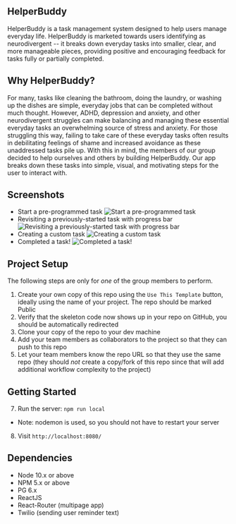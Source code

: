 ## HelperBuddy

HelperBuddy is a task management system designed to help users manage everyday life.
HelperBuddy is marketed towards users identifying as neurodivergent -- it breaks down everyday tasks into smaller, clear, and more manageable pieces, providing positive and encouraging feedback for tasks fully or partially completed.

## Why HelperBuddy?

For many, tasks like cleaning the bathroom, doing the laundry, or washing up the dishes are simple, everyday jobs that can be completed without much thought. However, ADHD, depression and anxiety, and other neurodivergent struggles can make balancing and managing these essential everyday tasks an overwhelming source of stress and anxiety. For those struggling this way, failing to take care of these everyday tasks often results in debilitating feelings of shame and increased avoidance as these unaddressed tasks pile up. 
With this in mind, the members of our group decided to help ourselves and others by building HelperBuddy. Our app breaks down these tasks into simple, visual, and motivating steps for the user to interact with. 

## Screenshots
- Start a pre-programmed task
![Start a pre-programmed task](https://github.com/MeganTherion/helper-buddy/blob/master/Screenshot%202022-11-12%20at%206.16.26%20PM.png?raw=true "Start a pre-programmed task")
- Revisiting a previously-started task with progress bar
![Revisiting a previously-started task with progress bar](https://github.com/MeganTherion/helper-buddy/blob/master/Screenshot%202022-11-12%20at%206.18.12%20PM.png?raw=true "Revisiting a previously-started task with progress bar")
- Creating a custom task
![Creating a custom task](https://github.com/MeganTherion/helper-buddy/blob/master/Screenshot%202022-11-12%20at%206.18.57%20PM.png?raw=true "Creating a custom task")
- Completed a task!
![Completed a task!](https://github.com/MeganTherion/helper-buddy/blob/master/Screenshot%202022-11-12%20at%206.16.43%20PM.png?raw=true "Completed a task!")

## Project Setup

The following steps are only for _one_ of the group members to perform.

1. Create your own copy of this repo using the `Use This Template` button, ideally using the name of your project. The repo should be marked Public
2. Verify that the skeleton code now shows up in your repo on GitHub, you should be automatically redirected
3. Clone your copy of the repo to your dev machine
4. Add your team members as collaborators to the project so that they can push to this repo
5. Let your team members know the repo URL so that they use the same repo (they should _not_ create a copy/fork of this repo since that will add additional workflow complexity to the project)


## Getting Started

7. Run the server: `npm run local`
  - Note: nodemon is used, so you should not have to restart your server
8. Visit `http://localhost:8080/`


## Dependencies

- Node 10.x or above
- NPM 5.x or above
- PG 6.x
- ReactJS
- React-Router (multipage app)
- Twilio (sending user reminder text)
